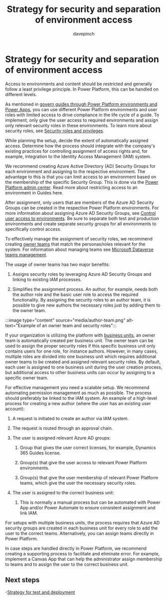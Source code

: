 ﻿---
title: Strategy for security and separation of environment access
description: Learn about restricted access, separate environments, and other security controls
ms.date: 03/09/2023
ms.topic: conceptual
author: davepinch
ms.author: davepinch
ms-reviewer: m-hartmann
ms.custom: bap-template
---

# Strategy for security and separation of environment access

Access to environments and content should be restricted and generally follow a least privilege principle. In Power Platform, this can be handled on different levels.

As mentioned in [govern guides through Power Platform environments and Power Apps](govern-guides-through-power-platform-environments-and-power-apps.md), you can use different Power Platform environments and user roles with limited access to drive compliance in the life cycle of a guide. To implement, only give the user access to required environments and  assign only relevant security roles in these environments. To learn more about security roles, see [Security roles and privileges](/power-platform/admin/security-roles-privileges).

While planning the setup, decide the extent of automatically assigned access. Determine how the process should integrate with the company's existing practices for controlling assignment of access rights and, for example, integration to the Identity Access Management (IAM) system.

We recommend creating Azure Active Directory (AD) Security Groups for each environment and assigning to the respective environment. The advantage to this is that you can limit access to an environment based on the membership of the specific Security Group. This is done via the [Power Platform admin center](https://aka.ms/PPAC). Read more about restricting access to an environment in Guides here.

After assignment, only users that are members of the Azure AD Security Groups can be created in the respective Power Platform environments. For more information about assigning Azure AD Security Groups, see [Control user access to environments](/power-platform/admin/control-user-access). Be sure to separate both test and production environments and create separate security groups for all environments to specifically control access.

To effectively manage the assignment of security roles, we recommend creating [owner teams](/power-apps/developer/data-platform/use-access-teams-owner-teams-collaborate-share-information) that match the personas/roles relevant for the system. For information about managing teams see [Microsoft Dataverse teams management](/power-platform/admin/manage-teams).

The usage of owner teams has two major benefits:

1. Assigns security roles by leveraging Azure AD Security Groups and linking to existing IAM processes.

1. Simplifies the assignment process. An author, for example, needs both the author role and the basic user role to access the required functionality. By assigning the security roles to an author team, it is possible to give new authors the necessary roles just by adding them to the owner team.

:::image type="content" source="media/author-team.png" alt-text="Example of an owner team and security roles":::

If your organization is utilizing the platform with [business units](/power-platform/admin/create-edit-business-units), an owner team is automatically created per business unit. The owner team can be used to assign the proper security roles if this specific business unit only contains users for one role, for instance authors. However, in many cases, multiple roles are divided into one business unit which requires additional owner teams to be created and assigned relevant security roles. By default, each user is assigned to one business unit during the user creation process, but additional access to other business units can occur by assigning to a specific owner team.

For effective management you need a scalable setup. We recommend automating permission management as much as possible. The process should preferably be linked to the IAM system. An example of a high-level process for creating a new author (where the user has an existing user account):

1. A request is initiated to create an author via IAM system.

1. The request is routed through an approval chain.

1. The user is assigned relevant Azure AD groups:

    1. Group that gives the user correct licenses, for example, Dynamics 365 Guides license.

    1. Group(s) that give the user access to relevant Power Platform environments.

    1. Group(s) that give the user membership of relevant Power Platform teams, which give the user the necessary security roles.

1. The user is assigned to the correct business unit:

    1. This is normally a manual process but can be automated with Power App and/or Power Automate to ensure consistent assignment and link IAM.

For setups with multiple business units, the process requires that Azure AD security groups are created in each business unit for every role to add the user to the correct teams. Alternatively, you can assign teams directly in Power Platform.

In case steps are handled directly in Power Platform, we recommend creating a supporting process to facilitate and eliminate error. For example, implement a Canvas App that can help the administrator assign membership to teams and to assign the user to the correct business unit.

## Next steps

-[Strategy for test and deployment](strategy-for-test-and-deployment.md)

